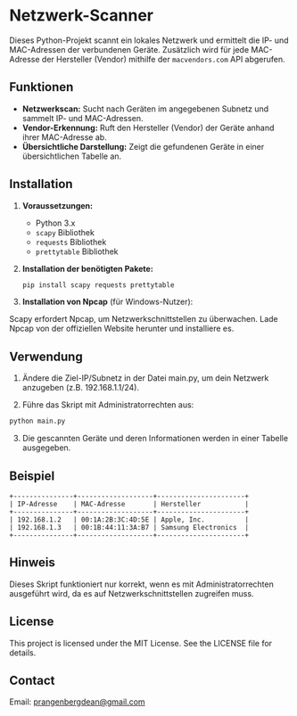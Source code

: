 # Netzwerk-Scanner

Dieses Python-Projekt scannt ein lokales Netzwerk und ermittelt die IP- und MAC-Adressen der verbundenen Geräte. Zusätzlich wird für jede MAC-Adresse der Hersteller (Vendor) mithilfe der `macvendors.com` API abgerufen.

## Funktionen

- **Netzwerkscan:** Sucht nach Geräten im angegebenen Subnetz und sammelt IP- und MAC-Adressen.
- **Vendor-Erkennung:** Ruft den Hersteller (Vendor) der Geräte anhand ihrer MAC-Adresse ab.
- **Übersichtliche Darstellung:** Zeigt die gefundenen Geräte in einer übersichtlichen Tabelle an.

## Installation

1. **Voraussetzungen:**
   - Python 3.x
   - `scapy` Bibliothek
   - `requests` Bibliothek
   - `prettytable` Bibliothek

2. **Installation der benötigten Pakete:**

   ```bash
   pip install scapy requests prettytable
   ```
3. **Installation von Npcap** (für Windows-Nutzer):

Scapy erfordert Npcap, um Netzwerkschnittstellen zu überwachen. Lade Npcap von der offiziellen Website herunter und installiere es.

## Verwendung
1. Ändere die Ziel-IP/Subnetz in der Datei main.py, um dein Netzwerk anzugeben (z.B. 192.168.1.1/24).

1. Führe das Skript mit Administratorrechten aus:

```bash
python main.py
```
3. Die gescannten Geräte und deren Informationen werden in einer Tabelle ausgegeben.

## Beispiel
```plaintext
+---------------+-------------------+----------------------+
| IP-Adresse    | MAC-Adresse       | Hersteller           |
+---------------+-------------------+----------------------+
| 192.168.1.2   | 00:1A:2B:3C:4D:5E | Apple, Inc.          |
| 192.168.1.3   | 00:1B:44:11:3A:B7 | Samsung Electronics  |
+---------------+-------------------+----------------------+
```
## Hinweis
Dieses Skript funktioniert nur korrekt, wenn es mit Administratorrechten ausgeführt wird, da es auf Netzwerkschnittstellen zugreifen muss.

## License
This project is licensed under the MIT License. See the LICENSE file for details.

## Contact
Email: prangenbergdean@gmail.com
